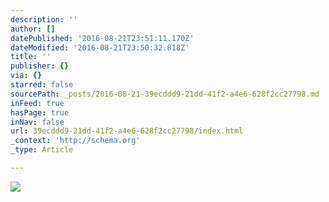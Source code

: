 ```yaml
---
description: ''
author: []
datePublished: '2016-08-21T23:51:11.170Z'
dateModified: '2016-08-21T23:50:32.818Z'
title: ''
publisher: {}
via: {}
starred: false
sourcePath: _posts/2016-08-21-39ecddd9-21dd-41f2-a4e6-628f2cc27798.md
inFeed: true
hasPage: true
inNav: false
url: 39ecddd9-21dd-41f2-a4e6-628f2cc27798/index.html
_context: 'http://schema.org'
_type: Article

---
```

![](https://the-grid-user-content.s3-us-west-2.amazonaws.com/7fda410d-762c-4251-a7b3-2696e64599d4.jpg)